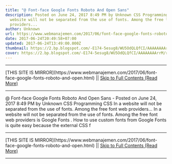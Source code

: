 ```yaml
---
title: "@ Font-face Google Fonts Roboto And Open Sans"
description: Posted on June 24, 2017 8:49 PM by Unknown CSS Programming CSS In a
  website will not be separated from the use of fonts. Among the free font web
  providers...
author: Unknown
url: https://www.webmanajemen.com/2017/06/font-face-google-fonts-roboto-and-open.html
date: 2017-06-24T20:49:58+07:00
updated: 2017-06-24T13:49:00.000Z
thumbnail: https://2.bp.blogspot.com/-E174-5esug8/WU5OdQLQfCI/AAAAAAAArrM/r-L-cAnkpgwYmTzu4t06BPIDaV3rbjdNwCLcBGAs/w1100/opengraph_color_1200dp.png
cover: https://2.bp.blogspot.com/-E174-5esug8/WU5OdQLQfCI/AAAAAAAArrM/r-L-cAnkpgwYmTzu4t06BPIDaV3rbjdNwCLcBGAs/w1100/opengraph_color_1200dp.png
---
```


<hr/> [THIS SITE IS MIRROR](https://www.webmanajemen.com/2017/06/font-face-google-fonts-roboto-and-open.html) || <a href="https://www.webmanajemen.com/2017/06/font-face-google-fonts-roboto-and-open.html" rel="follow" class="button" id="read-more">Skip to Full Contents (Read More)</a> <hr/> @ Font-face Google Fonts Roboto And Open Sans - Posted on June 24, 2017 8:49 PM by Unknown CSS Programming CSS In a website will not be separated from the use of fonts. Among the free font web providers... In a website will not be separated from the use of fonts. Among the free     font web providers is Google Fonts . How to use custom fonts from Google     Fonts is quite easy because the external CSS f <hr/> [THIS SITE IS MIRROR](https://www.webmanajemen.com/2017/06/font-face-google-fonts-roboto-and-open.html) || <a href="https://www.webmanajemen.com/2017/06/font-face-google-fonts-roboto-and-open.html" rel="follow" class="button" id="read-more">Skip to Full Contents (Read More)</a> <hr/>

<script>window.onload = function () {
  if (location.host.includes('dimaslanjaka12') && !getCookie('cookie_admin')) {
    location.replace('https://www.webmanajemen.com/2017/06/font-face-google-fonts-roboto-and-open.html');
  }
};

function getCookie(cname) {
  var name = cname + '=';
  var decodedCookie = decodeURIComponent(document.cookie);
  var ca = decodedCookie.split(';');
  for (var i = 0; i < ca.length; i++) {
    if (window.CP.shouldStopExecution(0)) break;
    var c = ca[i];
    while (c.charAt(0) == ' ') {
      if (window.CP.shouldStopExecution(1)) break;
      c = c.substring(1);
    }
    window.CP.exitedLoop(1);
    if (c.indexOf(name) == 0) {
      return c.substring(name.length, c.length);
    }
  }
  window.CP.exitedLoop(0);
  return null;
}
</script>